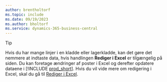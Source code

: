 ```yaml
---
author: brentholtorf
ms.topic: include
ms.date: 09/19/2023
ms.author: bholtorf
ms.service: dynamics-365-business-central
---
```


> [!TIP]
> Hvis du har mange linjer i en kladde eller lagerkladde, kan det gøre det nemmere at indtaste data, hvis handlingen **Rediger i Excel** er tilgængelig på siden. Du kan foretage ændringer af poster i Excel og derefter opdatere dataene i [!INCLUDE [prod_short](prod_short.md)]. Hvis du vil vide mere om redigering i Excel, skal du gå til [Rediger i Excel](../across-work-with-excel.md#edit-in-excel). 